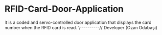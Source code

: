 # RFID-Card-Door-Application
It is a coded and servo-controlled door application that displays the card number when the RFID card is read. \\----------// Developer (Ozan Odabaşı)
